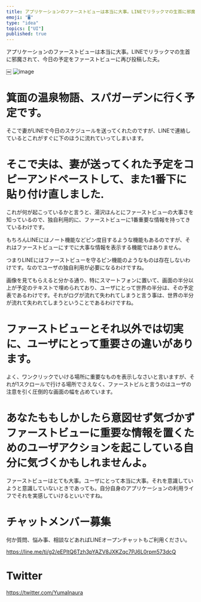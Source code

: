 ```yaml
---
title: アプリケーションのファーストビューは本当に大事。LINEでリラックマの生首に邪魔されて、今日の予定をファーストビューに再び投稿した夫。
emoji: "🖥"
type: "idea"
topics: ["UI"]
published: true
---
```


アプリケーションのファーストビューは本当に大事。LINEでリラックマの生首に邪魔されて、今日の予定をファーストビューに再び投稿した夫。

￼
![image](https://user-images.githubusercontent.com/13635059/51093594-a0d9f180-17e8-11e9-9f32-0b6a29783fa2.png)


#  箕面の温泉物語、スパガーデンに行く予定です。

そこで妻がLINEで今日のスケジュールを送ってくれたのですが、LINEで連絡しているとこれがすぐに下のほうに流れていってしまいます。

#  そこで夫は、妻が送ってくれた予定をコピーアンドペーストして、また1番下に貼り付け直しました.

これが何が起こっているかと言うと、湯沢ほんとにファーストビューの大事さを知っているので、独自利用的に、ファーストビューに1番重要な情報を持ってきているわけです。

もちろんLINEにはノート機能などピン度目するような機能もあるのですが、それはファーストビューにすでに大事な情報を表示する機能ではありません。

つまりLINEにはファーストビューを守るピン機能のようなものは存在しないわけです。なのでユーザの独自利用が必要になるわけですね。

画像を見てもらえると分かる通り、特にスマートフォンに置いて、画面の半分以上が予定のテキストで埋められており、ユーザにとって世界の半分は、その予定表であるわけです。それがログが流れて失われてしまうと言う事は、世界の半分が流れて失われてしまうということであるわけですね。

# ファーストビューとそれ以外では切実に、ユーザにとって重要さの違いがあります。

よく、ワンクリックでいける場所に重要なものを表示しなさいと言いますが、それが1スクロールで行ける場所でさえなく、ファーストビルと言うのはユーザの注意を引く圧倒的な画面の幅を占めています。

# あなたももしかしたら意図せず気づかずファーストビューに重要な情報を置くためのユーザアクションを起こしている自分に気づくかもしれませんよ。

ファーストビューはとても大事。ユーザにとって本当に大事。それを意識していようと意識していないときであっても。自分自身のアプリケーションの利用ライフでそれを実感していけるといいですね。








<!-- Update From Qiita API -->

# チャットメンバー募集


何か質問、悩み事、相談などあればLINEオープンチャットもご利用ください。

https://line.me/ti/g2/eEPltQ6Tzh3pYAZV8JXKZqc7PJ6L0rpm573dcQ





# Twitter


https://twitter.com/YumaInaura


<!-- Update From Qiita API -->


